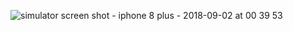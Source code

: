 ![simulator screen shot - iphone 8 plus - 2018-09-02 at 00 39 53](https://user-images.githubusercontent.com/3712314/44947516-02587f80-ae49-11e8-959c-602b2ef667ba.png)
